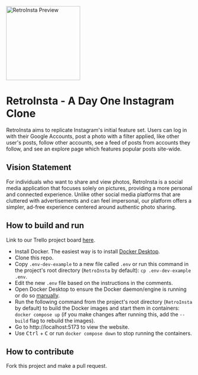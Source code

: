 <img src="front-end/public/insta.png" alt="RetroInsta Preview" width="200">

# RetroInsta - A Day One Instagram Clone

RetroInsta aims to replicate Instagram's initial feature set. Users can log in with their Google Accounts, post a photo with a filter applied, like other user's posts, follow other accounts, see a feed of posts from accounts they follow, and see an explore page which features popular posts site-wide.

## Vision Statement
For individuals who want to share and view photos, RetroInsta is a social media application that focuses solely on pictures, providing a more personal and connected experience. Unlike other social media platforms that are cluttered with advertisements and can feel impersonal, our platform offers a simpler, ad-free experience centered around authentic photo sharing.

## How to build and run
Link to our Trello project board [here](https://trello.com/b/E8lh6y8I/retroinsta).
- Install Docker. The easiest way is to install [Docker Desktop](https://docs.docker.com/desktop/).
- Clone this repo.
- Copy `.env-dev-example` to a new file called `.env` or run this command in the project's root directory (`RetroInsta` by default): `cp .env-dev-example .env`.
- Edit the new `.env` file based on the instructions in the comments.
- Open Docker Desktop to ensure the Docker daemon/engine is running or do so [manually](https://docs.docker.com/engine/daemon/start/).
- Run the following command from the project's root directory (`RetroInsta` by default) to build the Docker images and start them in containers: `docker compose up` (if you make changes after running this, add the `--build` flag to rebuild the images).
- Go to http://localhost:5173 to view the website.
- Use <kbd>Ctrl</kbd> + <kbd>C</kbd> or run `docker compose down` to stop running the containers.

## How to contribute
Fork this project and make a pull request.
